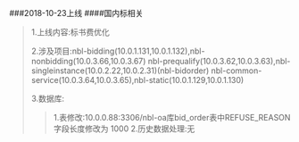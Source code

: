 ###2018-10-23上线
####国内标相关
>1.上线内容:标书费优化
>
>2.涉及项目:nbl-bidding(10.0.1.131,10.0.1.132),nbl-nonbidding(10.0.3.66,10.0.3.67)
   nbl-prequalify(10.0.3.62,10.0.3.63),nbl-singleinstance(10.0.2.22,10.0.2.31)(nbl-bidorder)
   nbl-common-service(10.0.3.64,10.0.3.65),nbl-static(10.0.1.129,10.0.1.130)
>
>3.数据库:
>>1.表修改:10.0.0.88:3306/nbl-oa库bid_order表中REFUSE_REASON字段长度修改为 1000
>>2.历史数据处理:无